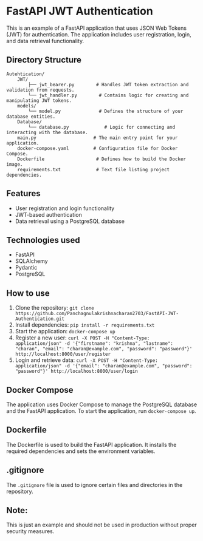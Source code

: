 
# FastAPI JWT Authentication 

This is an example of a FastAPI application that uses JSON Web Tokens (JWT) for authentication. The application includes user registration, login, and data retrieval functionality.


## Directory Structure
`````
Autehtication/
    JWT/
        ├── jwt_bearer.py        # Handles JWT token extraction and validation from requests.
        └── jwt_handler.py        # Contains logic for creating and manipulating JWT tokens.
    models/
        └── model.py              # Defines the structure of your database entities.
    Database/
        └── database.py             # Logic for connecting and interacting with the database.
    main.py                     # The main entry point for your application.
    docker-compose.yaml         # Configuration file for Docker Compose.
    Dockerfile                   # Defines how to build the Docker image.
    requirements.txt             # Text file listing project dependencies.
`````

## Features

* User registration and login functionality
* JWT-based authentication
* Data retrieval using a PostgreSQL database

## Technologies used

* FastAPI
* SQLAlchemy
* Pydantic
* PostgreSQL

## How to use

1. Clone the repository: `git clone https://github.com/Panchagnulakrishnacharan2703/FastAPI-JWT-Authentication.git`
2. Install dependencies: `pip install -r requirements.txt`
3. Start the application: `docker-compose up`
4. Register a new user: `curl -X POST -H "Content-Type: application/json" -d '{"firstname": "krishna", "lastname": "charan", "email": "charan@example.com", "password": "password"}' http://localhost:8000/user/register`
5. Login and retrieve data: `curl -X POST -H "Content-Type: application/json" -d '{"email": "charan@example.com", "password": "password"}' http://localhost:8000/user/login`

## Docker Compose

The application uses Docker Compose to manage the PostgreSQL database and the FastAPI application. To start the application, run `docker-compose up`.

## Dockerfile

The Dockerfile is used to build the FastAPI application. It installs the required dependencies and sets the environment variables.

## .gitignore

The `.gitignore` file is used to ignore certain files and directories in the repository.

## Note:
 This is just an example and should not be used in production without proper security measures.
